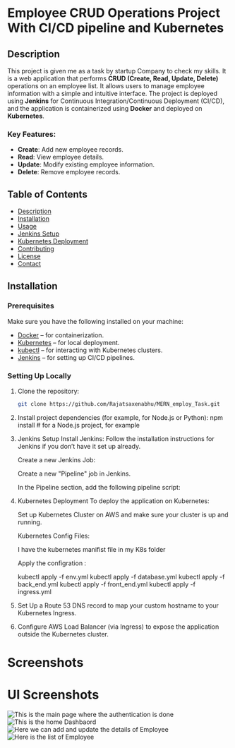 # Employee CRUD Operations Project With CI/CD pipeline and Kubernetes

## Description
This project is given me as a task by startup Company to check my skills. It is a web application that performs **CRUD (Create, Read, Update, Delete)** operations on an employee list. It allows users to manage employee information with a simple and intuitive interface. The project is deployed using **Jenkins** for Continuous Integration/Continuous Deployment (CI/CD), and the application is containerized using **Docker** and deployed on **Kubernetes**.

### Key Features:
- **Create**: Add new employee records.
- **Read**: View employee details.
- **Update**: Modify existing employee information.
- **Delete**: Remove employee records.

## Table of Contents
- [Description](#description)
- [Installation](#installation)
- [Usage](#usage)
- [Jenkins Setup](#jenkins-setup)
- [Kubernetes Deployment](#kubernetes-deployment)
- [Contributing](#contributing)
- [License](#license)
- [Contact](#contact)

## Installation

### Prerequisites
Make sure you have the following installed on your machine:
- [Docker](https://www.docker.com/get-started) – for containerization.
- [Kubernetes](https://kubernetes.io/docs/setup/) – for local deployment.
- [kubectl](https://kubernetes.io/docs/tasks/tools/install-kubectl/) – for interacting with Kubernetes clusters.
- [Jenkins](https://www.jenkins.io/doc/book/installing/) – for setting up CI/CD pipelines.

### Setting Up Locally

1. Clone the repository:
   ```bash
   git clone https://github.com/Rajatsaxenabhu/MERN_employ_Task.git

2. Install project dependencies (for example, for Node.js or Python):
    npm install  # for a Node.js project, for example

3. Jenkins Setup
    Install Jenkins: Follow the installation instructions for Jenkins if you don’t have it set up already.

    Create a new Jenkins Job:

    Create a new "Pipeline" job in Jenkins.

    In the Pipeline section, add the following pipeline script:

4. Kubernetes Deployment
    To deploy the application on Kubernetes:

    Set up Kubernetes Cluster on AWS and make sure your cluster is up and running.

    Kubernetes Config Files:
    
    I have the kubernetes manifist file in my K8s folder

    Apply the configration :

    kubectl apply -f env.yml
    kubectl apply -f database.yml
    kubectl apply -f back_end.yml
    kubectl apply -f front_end.yml
    kubectl apply -f ingress.yml

5. Set Up a Route 53 DNS record to map your custom hostname to your Kubernetes  Ingress.

6. Configure AWS Load Balancer (via Ingress) to expose the application outside the Kubernetes cluster.

# Screenshots
# UI Screenshots

![This is the main page where the authentication is done](MERN_employ_Task/images/Signup_&_Login.png)
![This is the home Dashbaord](images/Home_Dashboard.png)
![Here we can add and update the details of Employee](images/Add_new_and_update_Form.png)
![Here is the list of Employee](images/Employee_List.png)
